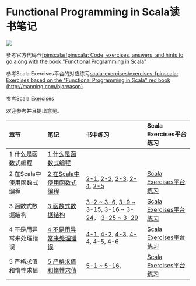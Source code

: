 # Functional Programming in Scala读书笔记

<img src="https://images.manning.com/360/480/resize/book/2/a2ed920-d6ed-48fb-8f18-b051b7a09a2a/bjarnason.png">

参考官方代码仓[fpinscala/fpinscala: Code, exercises, answers, and hints to go along with the book "Functional Programming in Scala"
](https://github.com/fpinscala/fpinscala)

参考Scala Exercises平台的对应练习[scala-exercises/exercises-fpinscala: Exercises based on the "Functional Programming in Scala" red book (http://manning.com/bjarnason)
](https://github.com/scala-exercises/exercises-fpinscala)

参考[Scala Exercises](https://www.scala-exercises.org/)

欢迎参考并且提出意见。

| 章节 | 笔记 | 书中练习 | Scala Exercises平台练习 |
| :--- | :--- |:--- |:--- |
| 1 什么是函数式编程 | [1 什么是函数式编程](notes\chapter1.md) ||
| 2 在Scala中使用函数式编程 | [2 在Scala中使用函数式编程](notes\chapter2.md) |[2-1](exercises/chapter2/src/Fibonacci.scala), [2-2](exercises/chapter2/src/IsSorted.scala), [2-3](exercises/chapter2/src/Currying.scala), [2-4](exercises/chapter2/src/Currying.scala), [2-5](exercises/chapter2/src/HighOrderFunction.scala)| [Scala Exercises平台练习](exercises/chapter2/scalaexercises_chapter2.md)|
| 3 函数式数据结构 | [3 函数式数据结构](notes\chapter3.md) |[3-2 ~ 3-6](exercises/chapter3/src/ListTail.scala), [3-9 ~ 3-15](exercises/chapter3/src/FoldRight.scala), [3-16 ~ 3-24](exercises/chapter3/src/OtherListFunction.scala)， [3-25 ~ 3-29](exercises/chapter3/src/ADT.scala) |[Scala Exercises平台练习](exercises/chapter3/scalaexercises_chapter3.md)|
| 4 不是用异常来处理错误 | [4 不是用异常来处理错误](notes\chapter4.md) | [4-1](exercises/chapter4/src/OptionDemo.scala), [4-2](exercises/chapter4/src/OptionUsageDemo.scala), [4-3](exercises/chapter4/src/OptionUsageDemo.scala), [4-4](exercises/chapter4/src/OptionUsageDemo.scala), [4-5](exercises/chapter4/src/OptionUsageDemo.scala), [4-6](exercises/chapter4/src/EitherDemo.scala)|[Scala Exercises平台练习](exercises/chapter2/scalaexercises_chapter2.md)|
| 5 严格求值和惰性求值 | [5 严格求值和惰性求值](notes\chapter5.md) | [5-1 ~ 5-16](exercises/chapter5/src/StreamDemo.scala), |[Scala Exercises平台练习](exercises/chapter5/scalaexercises_chapter5.md)|
